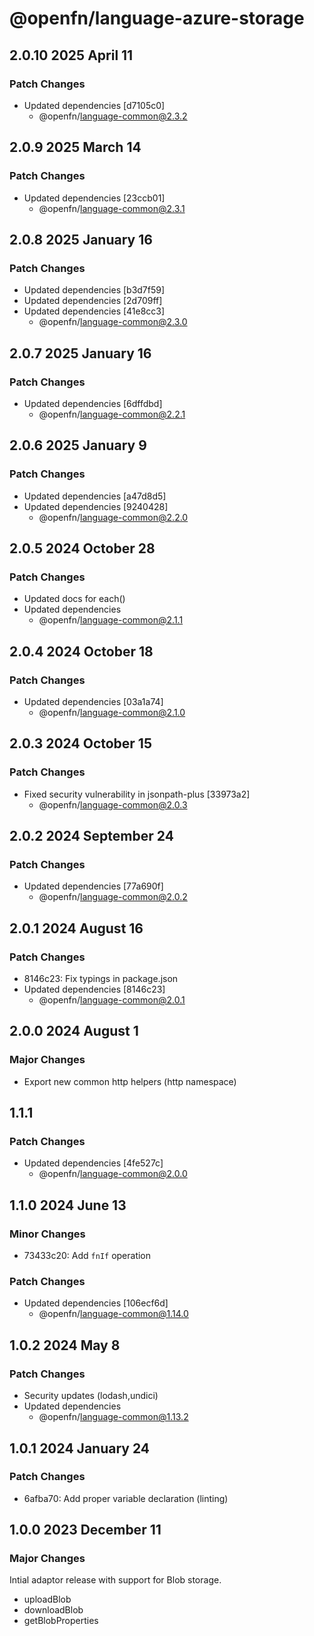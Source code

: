 # @openfn/language-azure-storage

## 2.0.10 2025 April 11

### Patch Changes

* Updated dependencies \[d7105c0]
  * @openfn/language-common@2.3.2

## 2.0.9 2025 March 14

### Patch Changes

* Updated dependencies \[23ccb01]
  * @openfn/language-common@2.3.1

## 2.0.8 2025 January 16

### Patch Changes

* Updated dependencies \[b3d7f59]
* Updated dependencies \[2d709ff]
* Updated dependencies \[41e8cc3]
  * @openfn/language-common@2.3.0

## 2.0.7 2025 January 16

### Patch Changes

* Updated dependencies \[6dffdbd]
  * @openfn/language-common@2.2.1

## 2.0.6 2025 January 9

### Patch Changes

* Updated dependencies \[a47d8d5]
* Updated dependencies \[9240428]
  * @openfn/language-common@2.2.0

## 2.0.5 2024 October 28

### Patch Changes

* Updated docs for each()
* Updated dependencies
  * @openfn/language-common@2.1.1

## 2.0.4 2024 October 18

### Patch Changes

* Updated dependencies \[03a1a74]
  * @openfn/language-common@2.1.0

## 2.0.3 2024 October 15

### Patch Changes

* Fixed security vulnerability in jsonpath-plus \[33973a2]
  * @openfn/language-common@2.0.3

## 2.0.2 2024 September 24

### Patch Changes

* Updated dependencies \[77a690f]
  * @openfn/language-common@2.0.2

## 2.0.1 2024 August 16

### Patch Changes

* 8146c23: Fix typings in package.json
* Updated dependencies \[8146c23]
  * @openfn/language-common@2.0.1

## 2.0.0 2024 August 1

### Major Changes

* Export new common http helpers (http namespace)

## 1.1.1

### Patch Changes

* Updated dependencies \[4fe527c]
  * @openfn/language-common@2.0.0

## 1.1.0 2024 June 13

### Minor Changes

* 73433c20: Add `fnIf` operation

### Patch Changes

* Updated dependencies \[106ecf6d]
  * @openfn/language-common@1.14.0

## 1.0.2 2024 May 8

### Patch Changes

* Security updates (lodash,undici)
* Updated dependencies
  * @openfn/language-common@1.13.2

## 1.0.1 2024 January 24

### Patch Changes

* 6afba70: Add proper variable declaration (linting)

## 1.0.0 2023 December 11

### Major Changes

Intial adaptor release with support for Blob storage.

* uploadBlob
* downloadBlob
* getBlobProperties
